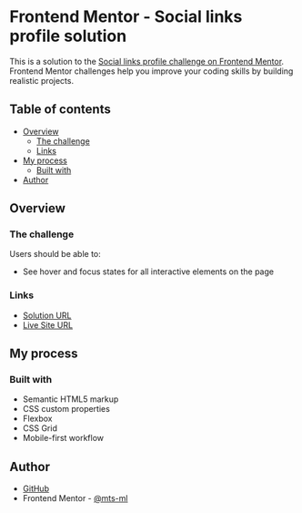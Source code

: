 # Frontend Mentor - Social links profile solution

This is a solution to the [Social links profile challenge on Frontend Mentor](https://www.frontendmentor.io/challenges/social-links-profile-UG32l9m6dQ). Frontend Mentor challenges help you improve your coding skills by building realistic projects. 

## Table of contents

- [Overview](#overview)
  - [The challenge](#the-challenge)
  - [Links](#links)
- [My process](#my-process)
  - [Built with](#built-with)
- [Author](#author)


## Overview

### The challenge

Users should be able to:

- See hover and focus states for all interactive elements on the page


### Links

- [Solution URL](https://mts-ml.github.io/development/social-links-profile-main)
- [Live Site URL](https://mts-ml.github.io/development/social-links-profile-main/index.html)


## My process

### Built with

- Semantic HTML5 markup
- CSS custom properties
- Flexbox
- CSS Grid
- Mobile-first workflow


## Author

- [GitHub](https://github.com/mts-ml)
- Frontend Mentor - [@mts-ml](https://www.frontendmentor.io/profile/mts-ml)
